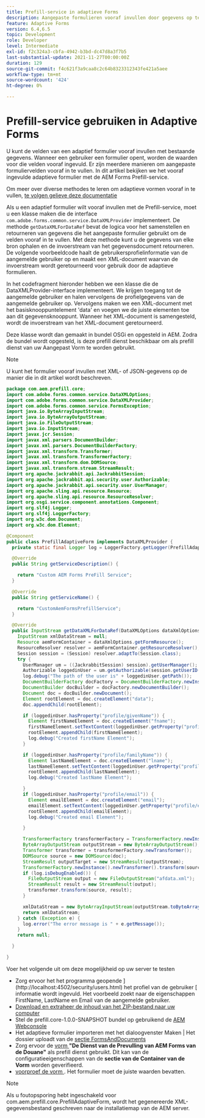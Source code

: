 ```yaml
---
title: Prefill-service in adaptieve Forms
description: Aangepaste formulieren vooraf invullen door gegevens op te halen uit achterwaartse gegevensbronnen.
feature: Adaptive Forms
version: 6.4,6.5
topic: Development
role: Developer
level: Intermediate
exl-id: f2c324a3-cbfa-4942-b3bd-dc47d8a3f7b5
last-substantial-update: 2021-11-27T00:00:00Z
duration: 129
source-git-commit: f4c621f3a9caa8c2c64b8323312343fe421a5aee
workflow-type: tm+mt
source-wordcount: '424'
ht-degree: 0%

---
```


# Prefill-service gebruiken in Adaptive Forms

U kunt de velden van een adaptief formulier vooraf invullen met bestaande gegevens. Wanneer een gebruiker een formulier opent, worden de waarden voor die velden vooraf ingevuld. Er zijn meerdere manieren om aangepaste formuliervelden vooraf in te vullen. In dit artikel bekijken we het vooraf ingevulde adaptieve formulier met de AEM Forms Prefill-service.

Om meer over diverse methodes te leren om adaptieve vormen vooraf in te vullen, [ te volgen gelieve deze documentatie ](https://helpx.adobe.com/experience-manager/6-4/forms/using/prepopulate-adaptive-form-fields.html#AEMFormsprefillservice)

Als u een adaptief formulier wilt vooraf invullen met de Prefill-service, moet u een klasse maken die de interface `com.adobe.forms.common.service.DataXMLProvider` implementeert. De methode `getDataXMLForDataRef` bevat de logica voor het samenstellen en retourneren van gegevens die het aangepaste formulier gebruikt om de velden vooraf in te vullen. Met deze methode kunt u de gegevens van elke bron ophalen en de invoerstream van het gegevensdocument retourneren. De volgende voorbeeldcode haalt de gebruikersprofielinformatie van de aangemelde gebruiker op en maakt een XML-document waarvan de invoerstream wordt geretourneerd voor gebruik door de adaptieve formulieren.

In het codefragment hieronder hebben we een klasse die de DataXMLProvider-interface implementeert. We krijgen toegang tot de aangemelde gebruiker en halen vervolgens de profielgegevens van de aangemelde gebruiker op. Vervolgens maken we een XML-document met het basisknooppuntelement &#39;data&#39; en voegen we de juiste elementen toe aan dit gegevensknooppunt. Wanneer het XML-document is samengesteld, wordt de invoerstream van het XML-document geretourneerd.

Deze klasse wordt dan gemaakt in bundel OSGi en opgesteld in AEM. Zodra de bundel wordt opgesteld, is deze prefill dienst beschikbaar om als prefill dienst van uw Aangepast Vorm te worden gebruikt.

>[!NOTE]
>
>U kunt het formulier vooraf invullen met XML- of JSON-gegevens op de manier die in dit artikel wordt beschreven.

```java
package com.aem.prefill.core;
import com.adobe.forms.common.service.DataXMLOptions;
import com.adobe.forms.common.service.DataXMLProvider;
import com.adobe.forms.common.service.FormsException;
import java.io.ByteArrayInputStream;
import java.io.ByteArrayOutputStream;
import java.io.FileOutputStream;
import java.io.InputStream;
import javax.jcr.Session;
import javax.xml.parsers.DocumentBuilder;
import javax.xml.parsers.DocumentBuilderFactory;
import javax.xml.transform.Transformer;
import javax.xml.transform.TransformerFactory;
import javax.xml.transform.dom.DOMSource;
import javax.xml.transform.stream.StreamResult;
import org.apache.jackrabbit.api.JackrabbitSession;
import org.apache.jackrabbit.api.security.user.Authorizable;
import org.apache.jackrabbit.api.security.user.UserManager;
import org.apache.sling.api.resource.Resource;
import org.apache.sling.api.resource.ResourceResolver;
import org.osgi.service.component.annotations.Component;
import org.slf4j.Logger;
import org.slf4j.LoggerFactory;
import org.w3c.dom.Document;
import org.w3c.dom.Element;

@Component
public class PrefillAdaptiveForm implements DataXMLProvider {
  private static final Logger log = LoggerFactory.getLogger(PrefillAdaptiveForm.class);

  @Override
  public String getServiceDescription() {

    return "Custom AEM Forms PreFill Service";
  }

  @Override
  public String getServiceName() {

    return "CustomAemFormsPrefillService";
  }

  @Override
  public InputStream getDataXMLForDataRef(DataXMLOptions dataXmlOptions) throws FormsException {
    InputStream xmlDataStream = null;
    Resource aemFormContainer = dataXmlOptions.getFormResource();
    ResourceResolver resolver = aemFormContainer.getResourceResolver();
    Session session = (Session) resolver.adaptTo(Session.class);
    try {
      UserManager um = ((JackrabbitSession) session).getUserManager();
      Authorizable loggedinUser = um.getAuthorizable(session.getUserID());
      log.debug("The path of the user is" + loggedinUser.getPath());
      DocumentBuilderFactory docFactory = DocumentBuilderFactory.newInstance();
      DocumentBuilder docBuilder = docFactory.newDocumentBuilder();
      Document doc = docBuilder.newDocument();
      Element rootElement = doc.createElement("data");
      doc.appendChild(rootElement);

      if (loggedinUser.hasProperty("profile/givenName")) {
        Element firstNameElement = doc.createElement("fname");
        firstNameElement.setTextContent(loggedinUser.getProperty("profile/givenName")[0].getString());
        rootElement.appendChild(firstNameElement);
        log.debug("Created firstName Element");
      }

      if (loggedinUser.hasProperty("profile/familyName")) {
        Element lastNameElement = doc.createElement("lname");
        lastNameElement.setTextContent(loggedinUser.getProperty("profile/familyName")[0].getString());
        rootElement.appendChild(lastNameElement);
        log.debug("Created lastName Element");

      }
      if (loggedinUser.hasProperty("profile/email")) {
        Element emailElement = doc.createElement("email");
        emailElement.setTextContent(loggedinUser.getProperty("profile/email")[0].getString());
        rootElement.appendChild(emailElement);
        log.debug("Created email Element");

      }

      TransformerFactory transformerFactory = TransformerFactory.newInstance();
      ByteArrayOutputStream outputStream = new ByteArrayOutputStream();
      Transformer transformer = transformerFactory.newTransformer();
      DOMSource source = new DOMSource(doc);
      StreamResult outputTarget = new StreamResult(outputStream);
      TransformerFactory.newInstance().newTransformer().transform(source, outputTarget);
      if (log.isDebugEnabled()) {
        FileOutputStream output = new FileOutputStream("afdata.xml");
        StreamResult result = new StreamResult(output);
        transformer.transform(source, result);
      }

      xmlDataStream = new ByteArrayInputStream(outputStream.toByteArray());
      return xmlDataStream;
    } catch (Exception e) {
      log.error("The error message is " + e.getMessage());
    }
    return null;

  }

}
```

Voer het volgende uit om deze mogelijkheid op uw server te testen

* Zorg ervoor het het programma geopende ](http://localhost:4502/security/users.html) het profiel van de gebruiker [ informatie wordt ingevuld. Het voorbeeld zoekt naar de eigenschappen FirstName, LastName en Email van de aangemelde gebruiker.
* [Download en extraheer de inhoud van het ZIP-bestand naar uw computer](assets/prefillservice.zip)
* Stel de prefill.core-1.0.0-SNAPSHOT bundel op gebruikend de [ AEM Webconsole ](http://localhost:4502/system/console/bundles)
* Het adaptieve formulier importeren met het dialoogvenster Maken | Het dossier uploadt van de [ sectie FormsAndDocuments ](http://localhost:4502/aem/forms.html/content/dam/formsanddocuments)
* Zorg ervoor de [ vorm ](http://localhost:4502/editor.html/content/forms/af/prefill.html) **&quot;De Dienst van de Prevulling van AEM Forms van de Douane&quot;** als prefill dienst gebruikt. Dit kan van de configuratieeigenschappen van de **sectie van de Container van de Vorm** worden geverifieerd.
* [ voorproef de vorm ](http://localhost:4502/content/dam/formsanddocuments/prefill/jcr:content?wcmmode=disabled). Het formulier moet de juiste waarden bevatten.

>[!NOTE]
>
>Als u foutopsporing hebt ingeschakeld voor com.aem.prefill.core.PrefillAdaptiveForm, wordt het gegenereerde XML-gegevensbestand geschreven naar de installatiemap van de AEM server.

